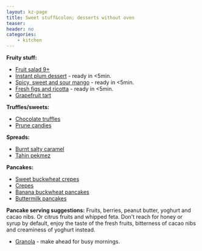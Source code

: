 ```yaml
---
layout: kz-page
title: Sweet stuff&colon; desserts without oven
teaser: 
header: no
categories:
    - kitchen
---
```


**Fruity stuff:**
* [Fruit salad 9+](/kitchen/fruit-salad/)
* [Instant plum dessert](/kitchen/instant-plum-dessert/) - ready in <5min.
* [Spicy, sweet and sour mango](/kitchen/spicy-mango/) - ready in <5min.
* [Fresh figs and ricotta](/kitchen/figs-ricotta/) - ready in <5min.
* [Grapefruit tart](/kitchen/grapefruit-tart)

**Truffles/sweets:**
* [Chocolate truffles](/kitchen/chocolate-truffles/)
* [Prune candies](/kitchen/prune-candies/)

**Spreads:**
* [Burnt salty caramel](/kitchen/burnt-salty-caramel/)
* [Tahin pekmez](/kitchen/tahin-pekmez/)

**Pancakes:**
* [Sweet buckwheat crepes](/kitchen/buckwheat-crepes-sweet/)
* [Crepes](/kitchen/crepes/)
* [Banana buckwheat pancakes](/kitchen/banana-buckwheat-pancakes/)
* [Buttermilk pancakes](/kitchen/buttermilk-pancakes/)

**Pancake serving suggestions:** Fruits, berries, peanut butter, yoghurt and cacao nibs. Or citrus fruits and whipped feta. Don't reach for honey or syrup by default, enjoy the taste of the fresh fruits, bitterness of cacao nibs and creaminess of yoghurt instead.

* [Granola](/kitchen/granola/) - make ahead for busy mornings.
